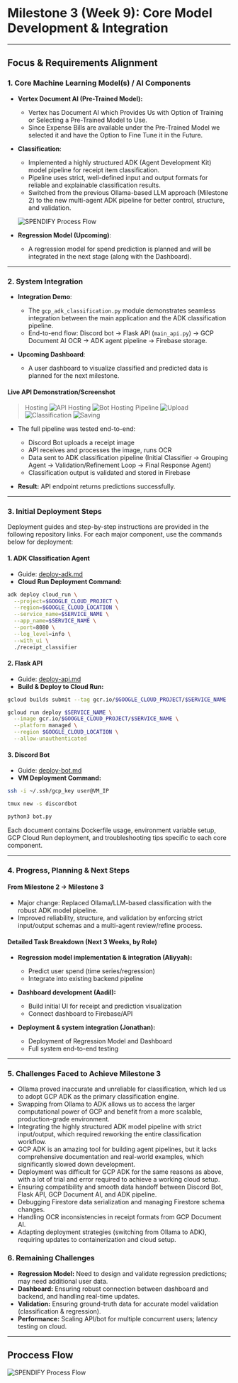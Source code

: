 # Milestone 3 (Week 9): Core Model Development & Integration

---

## Focus & Requirements Alignment

### 1. Core Machine Learning Model(s) / AI Components

* **Vertex Document AI (Pre-Trained Model):**

  * Vertex has Document AI which Provides Us with Option of Training or Selecting a Pre-Trained Model to Use.
  * Since Expense Bills are available under the Pre-Trained Model we selected it and have the Option to Fine Tune it in the Future.
* **Classification**:

  * Implemented a highly structured ADK (Agent Development Kit) model pipeline for receipt item classification.
  * Pipeline uses strict, well-defined input and output formats for reliable and explainable classification results.
  * Switched from the previous Ollama-based LLM approach (Milestone 2) to the new multi-agent ADK pipeline for better control, structure, and validation.

  ![SPENDIFY Process Flow](../Code/adk_pipeline/flow.png)
* **Regression Model (Upcoming)**:

  * A regression model for spend prediction is planned and will be integrated in the next stage (along with the Dashboard).

---

### 2. System Integration

* **Integration Demo**:

  * The `gcp_adk_classification.py` module demonstrates seamless integration between the main application and the ADK classification pipeline.
  * End-to-end flow: Discord bot → Flask API (`main_api.py`) → GCP Document AI OCR → ADK agent pipeline → Firebase storage.
* **Upcoming Dashboard**:

  * A user dashboard to visualize classified and predicted data is planned for the next milestone.

#### **Live API Demonstration/Screenshot**
> Hosting
![API Hosting](./images_for_doc/CloudRunForAPIs.png)
![Bot Hosting](./images_for_doc/VMforBot.png)
> Pipeline
![Upload](./images_for_doc/Bot.png)
![Classification](./images_for_doc/Classification.png)
![Saving](./images_for_doc/FirebaseOutput.png)

* The full pipeline was tested end-to-end:

  * Discord Bot uploads a receipt image
  * API receives and processes the image, runs OCR
  * Data sent to ADK classification pipeline (Initial Classifier → Grouping Agent → Validation/Refinement Loop → Final Response Agent)
  * Classification output is validated and stored in Firebase
* **Result:** API endpoint returns predictions successfully.

---

### 3. Initial Deployment Steps

Deployment guides and step-by-step instructions are provided in the following repository links. For each major component, use the commands below for deployment:

#### **1. ADK Classification Agent**

* Guide: [deploy-adk.md](https://github.com/jcp-tech/Spendify/blob/main/adk_pipeline/deploy-adk.md)
* **Cloud Run Deployment Command:**

```bash
adk deploy cloud_run \
  --project=$GOOGLE_CLOUD_PROJECT \
  --region=$GOOGLE_CLOUD_LOCATION \
  --service_name=$SERVICE_NAME \
  --app_name=$SERVICE_NAME \
  --port=8080 \
  --log_level=info \
  --with_ui \
  ./receipt_classifier
```

#### **2. Flask API**

* Guide: [deploy-api.md](https://github.com/jcp-tech/Spendify/blob/main/flask_api/deploy-api.md)
* **Build & Deploy to Cloud Run:**

```bash
gcloud builds submit --tag gcr.io/$GOOGLE_CLOUD_PROJECT/$SERVICE_NAME .
```

```bash
gcloud run deploy $SERVICE_NAME \
  --image gcr.io/$GOOGLE_CLOUD_PROJECT/$SERVICE_NAME \
  --platform managed \
  --region $GOOGLE_CLOUD_LOCATION \
  --allow-unauthenticated
```

#### **3. Discord Bot**

* Guide: [deploy-bot.md](https://github.com/jcp-tech/Spendify/blob/main/discord_bot/deploy-bot.md)
* **VM Deployment Command:**

```bash
ssh -i ~/.ssh/gcp_key user@VM_IP
```

```bash
tmux new -s discordbot
```

```bash
python3 bot.py
```

Each document contains Dockerfile usage, environment variable setup, GCP Cloud Run deployment, and troubleshooting tips specific to each core component.

---

### 4. Progress, Planning & Next Steps

#### **From Milestone 2 → Milestone 3**

* Major change: Replaced Ollama/LLM-based classification with the robust ADK model pipeline.
* Improved reliability, structure, and validation by enforcing strict input/output schemas and a multi-agent review/refine process.

#### **Detailed Task Breakdown (Next 3 Weeks, by Role)**

* **Regression model implementation & integration (Aliyyah):**

  * Predict user spend (time series/regression)
  * Integrate into existing backend pipeline
* **Dashboard development (Aadil):**

  * Build initial UI for receipt and prediction visualization
  * Connect dashboard to Firebase/API
* **Deployment & system integration (Jonathan):**

  * Deployment of Regression Model and Dashboard
  * Full system end-to-end testing

---

### 5. Challenges Faced to Achieve Milestone 3

* Ollama proved inaccurate and unreliable for classification, which led us to adopt GCP ADK as the primary classification engine.
* Swapping from Ollama to ADK allows us to access the larger computational power of GCP and benefit from a more scalable, production-grade environment.
* Integrating the highly structured ADK model pipeline with strict input/output, which required reworking the entire classification workflow.
* GCP ADK is an amazing tool for building agent pipelines, but it lacks comprehensive documentation and real-world examples, which significantly slowed down development.
* Deployment was difficult for GCP ADK for the same reasons as above, with a lot of trial and error required to achieve a working cloud setup.
* Ensuring compatibility and smooth data handoff between Discord Bot, Flask API, GCP Document AI, and ADK pipeline.
* Debugging Firestore data serialization and managing Firestore schema changes.
* Handling OCR inconsistencies in receipt formats from GCP Document AI.
* Adapting deployment strategies (switching from Ollama to ADK), requiring updates to containerization and cloud setup.

### 6. Remaining Challenges

* **Regression Model:** Need to design and validate regression predictions; may need additional user data.
* **Dashboard:** Ensuring robust connection between dashboard and backend, and handling real-time updates.
* **Validation:** Ensuring ground-truth data for accurate model validation (classification & regression).
* **Performance:** Scaling API/bot for multiple concurrent users; latency testing on cloud.

---

## Proccess Flow
![SPENDIFY Process Flow](../Code/process.png)